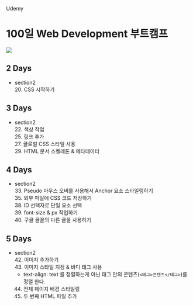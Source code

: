 Udemy

# 100일 Web Development 부트캠프

[<img src="https://img.shields.io/badge/github-%23121011.svg?style=for-the-badge&logo=github&logoColor=white" />](https://github.com/academind/100-days-of-web-development/)

## 2 Days

- section2  
  20. CSS 시작하기

## 3 Days

- section2  
  22. 색상 작업  
  25. 링크 추가  
  27. 글로벌 CSS 스타일 사용  
  29. HTML 문서 스켈레톤 & 메타데이터

## 4 Days

- section2  
  33. Pseudo 마우스 오버를 사용해서 Anchor 요소 스타일링하기  
  35. 외부 파일에 CSS 코드 저장하기  
  38. ID 선택자로 단일 요소 선택  
  39. font-size & px 작업하기  
  40. 구글 글꼴의 다른 글꼴 사용하기

## 5 Days

- section2  
  42. 이미지 추가하기  
  43. 이미지 스타일 지정 & 바디 태그 사용
  - text-align: text 를 정렬하는게 아닌 태그 안의 콘텐츠(`<태그>콘텐츠</태그>`)를 정렬 한다.
  44. 전체 페이지 배경 스타일링
  45. 두 번째 HTML 파일 추가

